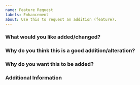 ```yaml
---
name: Feature Request
labels: Enhancement
about: Use this to request an addition (feature).
---
```

### What would you like added/changed?


### Why do you think this is a good addition/alteration?


### Why do you want this to be added?


### Additional Information
